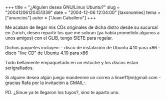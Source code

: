+++
title = "¿Alguien desea GNU/Linux Ubuntu?"
slug = "20041206120451339"
date = "2004-12-06 12:04:00"
[taxonomies]
tema = ["anuncios"]
autor = ["Juan Caballero"]
+++

Me acaban de llegar mis CDs originales de dicha distro desde su sucursal
en Zurich, deseo repartir los que me sobran (ya había prometido algunos
a unos amigos) con el GLIB, tengo SIETE para regalar.

<!-- more -->
Dichos paquetes incluyen: - disco de instalación de Ubuntu 4.10 para
x86 - disco &quot;live CD&quot; de Ubuntu 4.10 para x86

Todo bellamente empaquetado en un estuche y los discos estan
serigrafiados.

Si alguien desea algún juego mandenme un correo a linxe11(en)gmail.com
-gracias Rafa por la invitación a GMAIL-.

PD. ¿Sinue ya te llegaron los tuyos?, sino te aparto uno.

